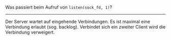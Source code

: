 Was passiert beim Aufruf von ``listen(sock_fd, 1)``?

---
Der Server wartet auf eingehende Verbindungen. Es ist maximal eine Verbindung erlaubt (sog. backlog). Verbindet sich ein zweiter Client wird die Verbindung verweigert.